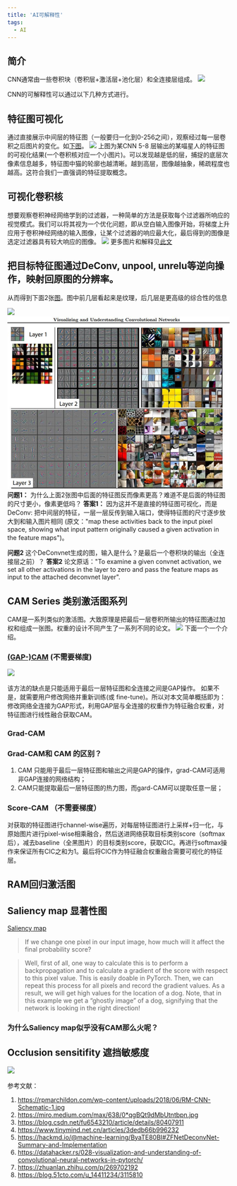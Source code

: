 ```yaml
---
title: 'AI可解释性'
tags:
  - AI
---
```


## 简介
CNN通常由一些卷积块（卷积层+激活层+池化层）和全连接层组成。
![](https://rpmarchildon.com/wp-content/uploads/2018/06/RM-CNN-Schematic-1.jpg)

CNN的可解释性可以通过以下几种方式进行。

## 特征图可视化
通过直接展示中间层的特征图（一般要归一化到0-256之间），观察经过每一层卷积之后图片的变化。如[下图](https://blog.51cto.com/u_14411234/3115810)。
![](https://s2.51cto.com/images/blog/202107/14/6ad0e8808e95ad2f3ac7d65e69a6c369.jpeg?x-oss-process=image/watermark,size_16,text_QDUxQ1RP5Y2a5a6i,color_FFFFFF,t_30,g_se,x_10,y_10,shadow_20,type_ZmFuZ3poZW5naGVpdGk=/format,webp/resize,m_fixed,w_1184)
上图为某CNN 5-8 层输出的某喵星人的特征图的可视化结果(一个卷积核对应一个小图片)。可以发现越是低的层，捕捉的底层次像素信息越多，特征图中猫的轮廓也越清晰。越到高层，图像越抽象，稀疏程度也越高。这符合我们一直强调的特征提取概念。

## 可视化卷积核
想要观察卷积神经网络学到的过滤器，一种简单的方法是获取每个过滤器所响应的视觉模式。我们可以将其视为一个优化问题，即从空白输入图像开始，将梯度上升应用于卷积神经网络的输入图像，让某个过滤器的响应最大化，最后得到的图像是选定过滤器具有较大响应的图像。
![](https://s2.51cto.com/images/blog/202107/14/8daa47cdd95efbac97742b6e5b90e5c0.jpeg?x-oss-process=image/watermark,size_16,text_QDUxQ1RP5Y2a5a6i,color_FFFFFF,t_30,g_se,x_10,y_10,shadow_20,type_ZmFuZ3poZW5naGVpdGk=/format,webp/resize,m_fixed,w_1184)
更多图片和解释见[此文](https://blog.51cto.com/u_14411234/3115810)

## 把目标特征图通过DeConv, unpool, unrelu等逆向操作，映射回原图的分辨率。
从而得到下面2张[图](https://arxiv.org/pdf/1311.2901.pdf)。图中前几层看起来是纹理，后几层是更高级的综合性的信息

![](https://miro.medium.com/max/638/0*qgBQt9dMbUtntbpn.jpg)
![](/images/explain_cn.jpg)   
**问题1：** 为什么上面2张图中后面的特征图反而像素更高？难道不是后面的特征图的尺寸更小，像素更低吗？
**答案1：** 因为这并不是直接的特征图可视化，而是DeConv: 把中间层的特征，一层一层反传到输入端口，使得特征图的尺寸逐步放大到和输入图片相同 (原文："map these activities back to the input pixel space, showing what input pattern originally caused a given activation in the feature maps")。

**问题2** 这个DeConvnet生成的图，输入是什么？是最后一个卷积块的输出（全连接层之前）？
**答案2** 论文原话："To examine a given convnet activation, we set all other activations in the layer to zero and pass the feature maps as input to the attached deconvnet layer".

## CAM Series 类别激活图系列
CAM是一系列类似的激活图。大致原理是把最后一层卷积所输出的特征图通过加权和组成一张图。权重的设计不同产生了一系列不同的论文。
![](https://github.com/frgfm/torch-cam/releases/download/v0.3.1/example.png)
下面一个一个介绍。

### [(GAP-)CAM](https://zhuanlan.zhihu.com/p/269702192) (不需要梯度)
![](https://pic4.zhimg.com/80/v2-e8770fb1e2a0a7fe44d35c14fde05047_720w.webp)

该方法的缺点是只能适用于最后一层特征图和全连接之间是GAP操作。 如果不是，就需要用户修改网络并重新训练(或 fine-tune)。所以对本文简单概括即为：修改网络全连接为GAP形式，利用GAP层与全连接的权重作为特征融合权重，对特征图进行线性融合获取CAM。

### Grad-CAM
### Grad-CAM和 CAM 的区别？
1. CAM 只能用于最后一层特征图和输出之间是GAP的操作，grad-CAM可适用非GAP连接的网络结构；
2. CAM只能提取最后一层特征图的热力图，而gard-CAM可以提取任意一层；
   
### Score-CAM （不需要梯度）
对获取的特征图进行channel-wise遍历，对每层特征图进行上采样+归一化，与原始图片进行pixel-wise相乘融合，然后送进网络获取目标类别score（softmax后），减去baseline（全黑图片）的目标类别score，获取CIC。再进行softmax操作来保证所有CIC之和为1。最后将CIC作为特征融合权重融合需要可视化的特征层。






## RAM回归激活图


## Saliency map 显著性图
[Saliency map](https://datahacker.rs/028-visualization-and-understanding-of-convolutional-neural-networks-in-pytorch/#:~:text=the%20dog%20itself.-,Saliency%20backprop,-There%20is%2C%20yet)  
> If we change one pixel in our input image, how much will it affect the final probability score?

> Well, first of all, one way to calculate this is to perform a backpropagation and to calculate a gradient of the score with respect to this pixel value. This is easily doable in PyTorch. Then, we can repeat this process for all pixels and record the gradient values. As a result, we will get high values for the location of a dog. Note, that in this example we get a “ghostly image” of a dog, signifying that the network is looking in the right direction! 

### 为什么Saliency map似乎没有CAM那么火呢？


## Occlusion sensitifity 遮挡敏感度
![](https://lh5.googleusercontent.com/acHqfkoiS23CKlhdqyB4fvjJ86PNEcT0GUOxRfpCDPo4nO5o_YRBkOR4hrErBcryGUiK5L5xAmFy8Lbae8IAPihcVPeKiMMT9mD_MPRl_C2I4LNtaKgYN0FyNVnLBIMJXLq0CwIs)


参考文献：
1. https://rpmarchildon.com/wp-content/uploads/2018/06/RM-CNN-Schematic-1.jpg
2. https://miro.medium.com/max/638/0*qgBQt9dMbUtntbpn.jpg
3. https://blog.csdn.net/fu6543210/article/details/80407911
4. https://www.tinymind.net.cn/articles/3dedb66b996232
5. https://hackmd.io/@machine-learning/ByaTE80BI#ZFNetDeconvNet-Summary-and-Implementation
6. https://datahacker.rs/028-visualization-and-understanding-of-convolutional-neural-networks-in-pytorch/
7. https://zhuanlan.zhihu.com/p/269702192
8. https://blog.51cto.com/u_14411234/3115810